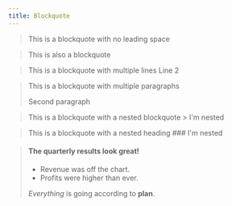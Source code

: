 ```yaml
---
title: Blockquote
---
```


>This is a blockquote with no leading space

> This is also a blockquote

> This is a blockquote with multiple lines
> Line 2

> This is a blockquote with multiple paragraphs
>
> Second paragraph

> This is a blockquote with a nested blockquote
    > I'm nested

> This is a blockquote with a nested heading
    ### I'm nested

> #### The quarterly results look great!
>
> - Revenue was off the chart.
> - Profits were higher than ever.
>
>  *Everything* is going according to **plan**.